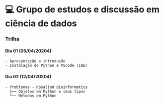 # 💻 Grupo de estudos e discussão em ciência de dados

### Trilha
#### Dia 01 (05/04/20204)
```
- Apresentação e introdução
- Instalação do Python e VScode (IDE)
```

#### Dia 02 (12/04/20204)
```
- Problemas - Rosalind Bioinformatics
  ├── Objetos em Python e seus tipos
  └── Métodos em Python
```
